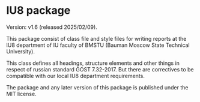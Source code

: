 # IU8 package

Version: v1.6 (released 2025/02/09).

This package consist of class file and style files for writing 
reports at the IU8 department of IU faculty of BMSTU 
(Bauman Moscow State Technical University).

This class defines all headings, structure elements and other things
in respect of russian standard GOST 7.32-2017. But there are 
correctives to be compatible with our local IU8 department
requirements.

The package and any later version of this package is published under the MIT 
license.
